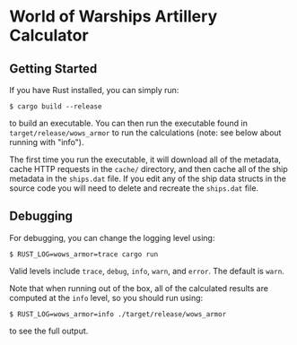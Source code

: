 World of Warships Artillery Calculator
======================================

Getting Started
---------------

If you have Rust installed, you can simply run:
```
$ cargo build --release
```
to build an executable. You can then run the executable found in `target/release/wows_armor` to run the calculations (note: see below about running with "info").

The first time you run the executable, it will download all of the metadata, cache HTTP requests in the `cache/` directory, and then cache all of the ship metadata in the `ships.dat` file. If you edit any of the ship data structs in the source code you will need to delete and recreate the `ships.dat` file.

Debugging
---------
For debugging, you can change the logging level using:
```
$ RUST_LOG=wows_armor=trace cargo run
```
Valid levels include `trace`, `debug`, `info`, `warn`, and `error`. The default is `warn`.

Note that when running out of the box, all of the calculated results are computed at the `info` level, so you should run using:
```
$ RUST_LOG=wows_armor=info ./target/release/wows_armor
```
to see the full output.
